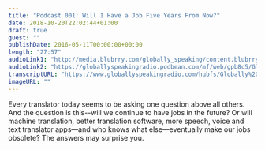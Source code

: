 ```yaml
---
title: "Podcast 001: Will I Have a Job Five Years From Now?"
date: 2018-10-20T22:02:44+01:00
draft: true
guest: ""
publishDate: 2016-05-11T00:00:00+00:00
length: "27:57"
audioLink1: "http://media.blubrry.com/globally_speaking/content.blubrry.com/globally_speaking/Globally_Speaking_-_Will_I_Have_A_Job.mp3"
audioLink2: "https://globallyspeakingradio.podbean.com/mf/web/gpb8c5/Globally_Speaking_001-_Will_I_Have_A_Job.mp3"
transcriptURL: "https://www.globallyspeakingradio.com/hubfs/Globally%20Speaking%20Episode%20Transcripts/Globally-Speaking-Podcast-001_Transcript.pdf"
imageURL: ""
---
```

Every translator today seems to be asking one question above all others. And the question is this--will we continue to have jobs in the future? Or will machine translation, better translation software, more speech, voice and text translator apps—and who knows what else—eventually make our jobs obsolete? The answers may surprise you.
